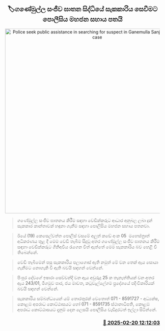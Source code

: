 <p align='center'><b><h2 align='center' title='Police seek public assistance in searching for suspect in Ganemulla Sanjeewa murder case'>🏷ගණේමුල්ල සංජීව ඝාතන සිද්ධියේ සැකකාරිය සෙවීමට පොලීසිය මහජන සහාය පතයි</h2></b></p>
<p align='center'><img src='https://helakuru.sgp1.cdn.digitaloceanspaces.com/esana/images/lib/shoot-2.jpg' width='600' alt='Police seek public assistance in searching for suspect in Ganemulla Sanjeewa murder case'></p>

> ගණේමුල්ල සංජීව ඝාතනය කිරීම සඳහා වෙඩික්කරුට ආධාර අනුබල ලබා දුන් සැකකාර කාන්තාවක් හඳුනා ගැනීම සඳහා පොලිසිය මහජන සහාය පතනවා.

> ඊයේ (19) කෙසෙල්වත්ත පොලිස් වසමේ අලුත් කඩේ අංක 05  මහෙස්ත්‍රාත් අධිකරණය තුළ දී මෙම වෙඩි තැබීම සිදුවූ අතර ගණේමුල්ල සංජීව ඝාතනය කිරීම සඳහා වෙඩික්කරුට ගිනිඅවිය රැගෙන විත් ඇත්තේ මෙම සැකකාරිය බව හෙළි වී තිබෙන්නේ.

> වෙඩි තැබීමෙන් පසු සැකකාරිය පලාගොස් ඇති නමුත් මේ වන තෙක් ඇය සොයා ගැනීමට නොහැකි වී ඇති බවයි සඳහන් වෙන්නේ.

> පිංපුර දේවගේ ඉෂාරා සෙව්වන්දි වන ඇය අවුරුදු 25 ක තැනැත්තියක් වන අතර ඇය 243/01, මීගමුව පාර, ජය මාවත, කටුවැල්ලේගම ප්‍රදේශයේ පදිංචිකාරියක් බවයි සඳහන් වෙන්නේ.

> සැකකාරිය සම්බන්ධයෙන් යම් තොරතුරක් වෙතොත් 071 - 8591727 - අධ්‍යක්ෂ, කොළඹ අපරාධ කොට්ඨාසයට හෝ 071 - 8591735 ස්ථානාධිපති, කොළඹ අපරාධ කොට්ඨාසයට දැනුම් දෙන ලෙසයි පොලීසිය වැඩිදුරටත් ඉල්ලා සිටින්නේ.



<h3 align='right'><a href='https://www.helakuru.lk/esana/p/107661/'>📅 2025-02-20 12:12:03</a></h3>
